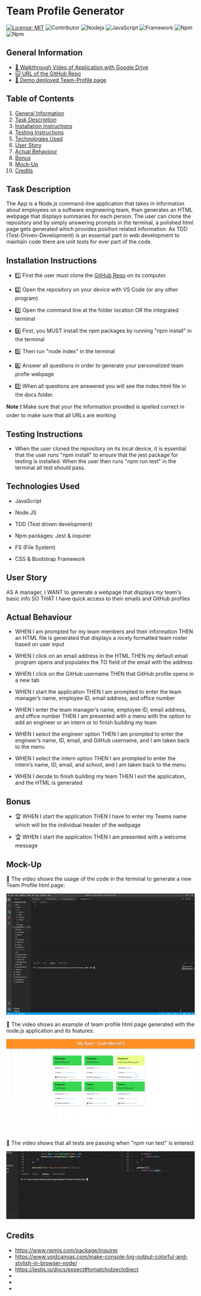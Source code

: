 # Team Profile Generator

[![License: MIT](https://img.shields.io/badge/License-MIT-yellow.svg)](https://opensource.org/licenses/MIT) ![Contributor](https://img.shields.io/badge/Contributor-1-green.svg) ![Nodejs](https://img.shields.io/badge/AppWith-NodeJS-red.svg) ![JavaScript](https://img.shields.io/badge/AppWith-JavaScript-red.svg) ![Framework](https://img.shields.io/badge/Framework-Bootstrap-purple.svg) ![Npm](https://img.shields.io/badge/npm-jest-blue.svg) ![Npm](https://img.shields.io/badge/npm-inquirer-blue.svg)



## General Information

* [🎥 Walkthrough Video of Application with Google Drive]()
* [🐱 URL of the GitHub Repo](https://github.com/ZahraMertens/Team-Profile-Gen.git)
* [👀 Demo deployed Team-Profile page](https://zahramertens.github.io/Team-Profile-Gen/)


## Table of Contents
1. [General Information](#general-information)
2. [Task Description](#task-description)
3. [Installation Instructions](#installation-instructions)
4. [Testing Instructions](#testing-instructions)
5. [Technologies Used](#technologies-used)
6. [User Story](#user-story)
7. [Actual Behaviour](#actual-behaviour)
8. [Bonus](#bonus)
9. [Mock-Up](#mock-up)
10. [Credits](#credits)


## Task Description

The App is a Node.js command-line application that takes in information about employees on a software engineering team, then generates an HTML webpage that displays summaries for each person. The user can clone the repository and by simply answering prompts in the terminal, a polished html page gets generated which provides position related information.
As TDD (Test-Driven-Development) is an essentail part in web development to maintain code there are unit tests for ever part of the code.

## Installation Instructions

* 1️⃣ First the user must clone the [GitHub Repo](https://github.com/ZahraMertens/Team-Profile-Gen.git) on its computer.

* 2️⃣ Open the repository on your device with VS Code (or any other program)

* 3️⃣ Open the command line at the folder location OR the integrated terminal 

* 4️⃣ First, you MUST install the npm packages by running "npm install" in the terminal

* 5️⃣ Then run "node index" in the terminal

* 6️⃣ Answer all questions in order to generate your personalized team profle webpage  

* 7️⃣ When all questions are answered you will see the index.html file in the docs folder.

**Note** ❗ Make sure that your the information provided is spelled correct in order to make sure that all URLs are working

## Testing Instructions

* When the user cloned the repository on its local device, it is essential that the user runs "npm install" to ensure that the jest package for testing is installed. When the user then runs "npm run test" in the terminal all test should pass. 

## Technologies Used

* JavaScript

* Node.JS 

* TDD (Test driven development)

* Npm packages: Jest & inquirer

* FS (File System)

* CSS & Bootstrap Framework

## User Story

AS A manager, I WANT to generate a webpage that displays my team's basic info SO THAT I have quick access to their emails and GitHub profiles

## Actual Behaviour

* WHEN I am prompted for my team members and their information THEN an HTML file is generated that displays a nicely formatted team roster based on user input

* WHEN I click on an email address in the HTML THEN my default email program opens and populates the TO field of the email with the address

* WHEN I click on the GitHub username THEN that GitHub profile opens in a new tab

* WHEN I start the application THEN I am prompted to enter the team manager’s name, employee ID, email address, and office number

* WHEN I enter the team manager’s name, employee ID, email address, and office number THEN I am presented with a menu with the option to add an engineer or an intern or to finish building my team

* WHEN I select the engineer option THEN I am prompted to enter the engineer’s name, ID, email, and GitHub username, and I am taken back to the menu

* WHEN I select the intern option THEN I am prompted to enter the intern’s name, ID, email, and school, and I am taken back to the menu

* WHEN I decide to finish building my team THEN I exit the application, and the HTML is generated


## Bonus

* 🏆 WHEN I start the application THEN I have to enter my Teams name which will be the individual header of the webpage

* 🏆 WHEN I start the application THEN I am presented with a welcome message

## Mock-Up

🎥 The video shows the usage of the code in the terminal to generate a new Team Profile html page:

![Code-Demo](./GIFfolder/prompt.gif)

🎥 The video shows an example of team profile html page generated with the node.js application and its features:

![Deployed-HTML-Demo](./GIFfolder/page.gif)

🎥 The video shows that all tests are passing when "npm run test" is entered:

![Test-Demo](./GIFfolder/npmtest.gif)

## Credits

* https://www.npmjs.com/package/inquirer
* https://www.voidcanvas.com/make-console-log-output-colorful-and-stylish-in-browser-node/
* https://jestjs.io/docs/expect#tomatchobjectobject
* 
* 
* 